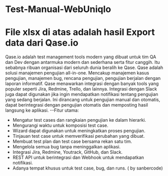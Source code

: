 # Test-Manual-WebUniqlo
# File xlsx di atas adalah hasil Export data dari Qase.io
Qase.io adalah test management tools modern yang dibuat untuk tim QA dan Dev dengan antarmuka modern dan sederhana serta fitur canggih. Itu sebabnya ribuan organisasi dari seluruh dunia beralih ke Qase. Qase adalah solusi manajemen pengujian all-in-one. Mencakup manajemen kasus pengujian, manajemen bug, rencana pengujian, pengujian berjalan dengan laporan informatif. Qase menawarkan integrasi dengan banyak tools yang populer seperti Jira, Redmine, Trello, dan lainnya. Integrasi dengan Slack juga dapat digunakan jika ingin mendapatkan notifikasi tentang pengujian yang sedang berjalan. Ini dirancang untuk pengujian manual dan otomatis, dapat berintegrasi dengan pengujian otomatis dan memposting hasil langsung ke aplikasi. 
--Fitur utama:
- Mengatur test cases dan rangkaian pengujian ke dalam hierarki.
- Mengurangi waktu untuk komposisi test case.
- Wizard dapat digunakan untuk meningkatkan proses pengujian.
- Tinjauan test case untuk memverifikasi perubahan yang dibuat.
- Membuat test plan dan test case bersama rekan satu tim.
- Mengelola semua bug tanpa meninggalkan aplikasi.
- Integrasi Jira, Redmine, Youtrack, GitHub, dan Slack.
- REST API untuk berintegrasi dan Webhook untuk mendapatkan notifikasi.
- Adanya tempat khusus untuk test case, bug, dan runs.
  ( by sanbercode)
